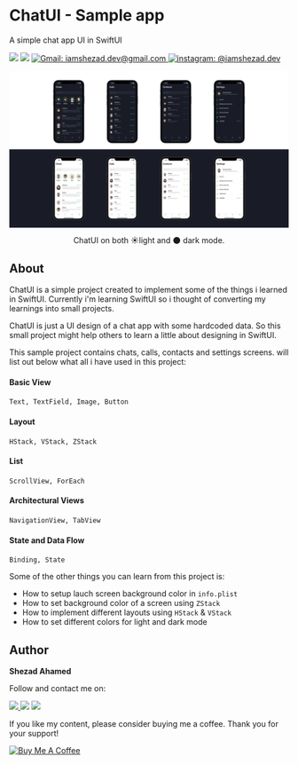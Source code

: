 # ChatUI - Sample app
A simple chat app UI in SwiftUI

<p>
    <img src="https://img.shields.io/badge/iOS-13.0+-blue.svg" />
    <img src="https://img.shields.io/badge/-SwiftUI-red.svg" />
    <a href="mailto:iamshezad.dev@gmail.com">
        <img src="https://img.shields.io/badge/iamshezad.dev@gmail.com-lightgrey.svg?style=social&logo=gmail" alt="Gmail: iamshezad.dev@gmail.com" />
    </a>
  <a href="https://www.instagram.com/iamshezad.dev/">
        <img src="https://img.shields.io/badge/@iamshezad.dev-lightgrey.svg?style=social&logo=instagram" alt="instagram: @iamshezad.dev" />
    </a>
</p>

<p align="center">
    <img src="https://github.com/iamshezad/ChatUI/blob/main/Resources/Main-screenshot.png?raw=true" style="display: block; margin: auto;"/>
</p>
<p align="center"> ChatUI on both ☀️light and 🌑 dark mode. </p>


## About
ChatUI is a simple project created to implement some of the things i learned in SwiftUI. Currently i'm learning SwiftUI so i thought of converting my learnings into small projects. 

ChatUI is just a UI design of a chat app with some hardcoded data. So this small project might help others to learn a little about designing in SwiftUI.

This sample project contains chats, calls, contacts and settings screens. will list out below what all i have used in this project:


#### Basic View
	Text, TextField, Image, Button

#### Layout
    HStack, VStack, ZStack
    
#### List
    ScrollView, ForEach
    
#### Architectural Views
    NavigationView, TabView
   
#### State and Data Flow
    Binding, State

Some of the other things you can learn from this project is:
 - How to setup lauch screen background color in `info.plist`
 - How to set background color of a screen using `ZStack`
 - How to implement different layouts using `HStack` & `VStack`
 - How to set different colors for light and dark mode


## Author

<b>Shezad Ahamed</b>

Follow and contact me on:

 <a  href="mailto:iamshezad.dev@gmail.com"><img src="https://img.shields.io/badge/gmail-%23D14836.svg?&style=for-the-badge&logo=gmail&logoColor=white"> </a>   <a  href="https://www.instagram.com/iamshezad.dev/"><img src="https://img.shields.io/badge/instagram-%23E4405F.svg?&style=for-the-badge&logo=instagram&logoColor=white"></a>   <a href="https://www.linkedin.com/in/iamshezad/"><img src="https://img.shields.io/badge/linkedin-%230077B5.svg?&style=for-the-badge&logo=linkedin&logoColor=white" ></a>

If you like my content, please consider buying me a coffee. Thank you for your support!

<a href="https://www.buymeacoffee.com/iamshezad.dev" target="_blank"><img src="https://cdn.buymeacoffee.com/buttons/default-yellow.png" alt="Buy Me A Coffee" width="174" height="41" ></a>


